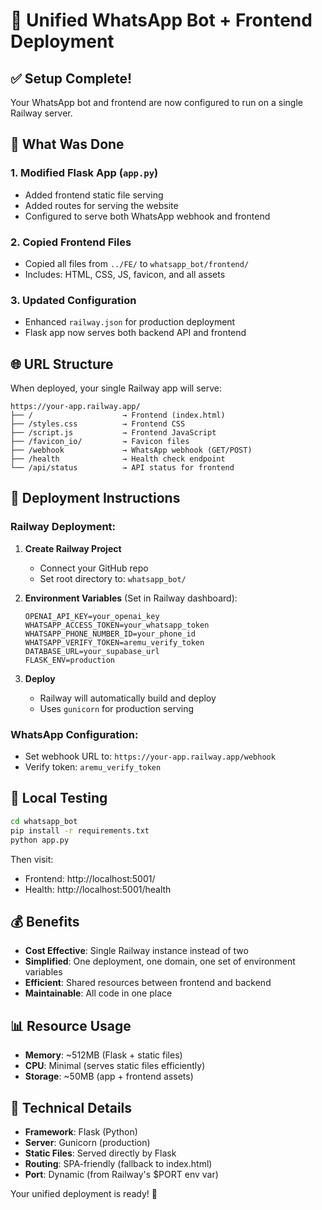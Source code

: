 # 🚀 Unified WhatsApp Bot + Frontend Deployment

## ✅ Setup Complete!

Your WhatsApp bot and frontend are now configured to run on a single Railway server.

## 📁 What Was Done

### 1. **Modified Flask App** (`app.py`)
- Added frontend static file serving
- Added routes for serving the website
- Configured to serve both WhatsApp webhook and frontend

### 2. **Copied Frontend Files**
- Copied all files from `../FE/` to `whatsapp_bot/frontend/`
- Includes: HTML, CSS, JS, favicon, and all assets

### 3. **Updated Configuration**
- Enhanced `railway.json` for production deployment
- Flask app now serves both backend API and frontend

## 🌐 URL Structure

When deployed, your single Railway app will serve:

```
https://your-app.railway.app/
├── /                    → Frontend (index.html)
├── /styles.css          → Frontend CSS
├── /script.js           → Frontend JavaScript  
├── /favicon_io/         → Favicon files
├── /webhook             → WhatsApp webhook (GET/POST)
├── /health              → Health check endpoint
└── /api/status          → API status for frontend
```

## 🚀 Deployment Instructions

### Railway Deployment:
1. **Create Railway Project**
   - Connect your GitHub repo
   - Set root directory to: `whatsapp_bot/`

2. **Environment Variables** (Set in Railway dashboard):
   ```
   OPENAI_API_KEY=your_openai_key
   WHATSAPP_ACCESS_TOKEN=your_whatsapp_token
   WHATSAPP_PHONE_NUMBER_ID=your_phone_id
   WHATSAPP_VERIFY_TOKEN=aremu_verify_token
   DATABASE_URL=your_supabase_url
   FLASK_ENV=production
   ```

3. **Deploy**
   - Railway will automatically build and deploy
   - Uses `gunicorn` for production serving

### WhatsApp Configuration:
- Set webhook URL to: `https://your-app.railway.app/webhook`
- Verify token: `aremu_verify_token`

## 🧪 Local Testing

```bash
cd whatsapp_bot
pip install -r requirements.txt
python app.py
```

Then visit:
- Frontend: http://localhost:5001/
- Health: http://localhost:5001/health

## 💰 Benefits

- **Cost Effective**: Single Railway instance instead of two
- **Simplified**: One deployment, one domain, one set of environment variables
- **Efficient**: Shared resources between frontend and backend
- **Maintainable**: All code in one place

## 📊 Resource Usage

- **Memory**: ~512MB (Flask + static files)
- **CPU**: Minimal (serves static files efficiently)
- **Storage**: ~50MB (app + frontend assets)

## 🔧 Technical Details

- **Framework**: Flask (Python)
- **Server**: Gunicorn (production)
- **Static Files**: Served directly by Flask
- **Routing**: SPA-friendly (fallback to index.html)
- **Port**: Dynamic (from Railway's $PORT env var)

Your unified deployment is ready! 🎉
